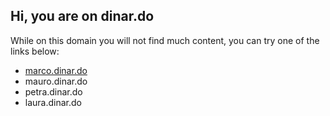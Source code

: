 ## Hi, you are on dinar.do

While on this domain you will not find much content, you can try one of the links below:

- [marco.dinar.do](marco.dinar.do)
- mauro.dinar.do
- petra.dinar.do
- laura.dinar.do
